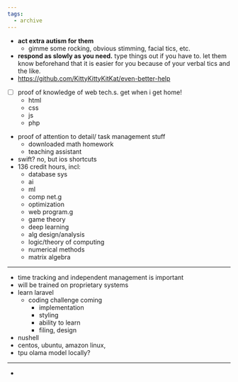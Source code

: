 ```yaml
---
tags:
  - archive
---
```

- **act extra autism for them**
	- gimme some rocking, obvious stimming, facial tics, etc.
- **respond as slowly as you need.** type things out if you have to. let them know beforehand that it is easier for you because of your verbal tics and the like.
- https://github.com/KittyKittyKitKat/even-better-help
- [ ] proof of knowledge of web tech.s. get when i get home!
	- html
	- css
	- js
	- php
- proof of attention to detail/ task management stuff
	- downloaded math homework
	- teaching assistant
- swift? no, but ios shortcuts
- 136 credit hours, incl:
	- database sys
	- ai
	- ml
	- comp net.g
	- optimization
	- web program.g
	- game theory
	- deep learning
	- alg design/analysis
	- logic/theory of computing
	- numerical methods
	- matrix algebra

___

- time tracking and independent management is important
- will be trained on proprietary systems
- learn laravel
	- coding challenge coming
		- implementation
		- styling
		- ability to learn
		- filing, design
- nushell
- centos, ubuntu, amazon linux, 
- tpu olama model locally?
___
- 
